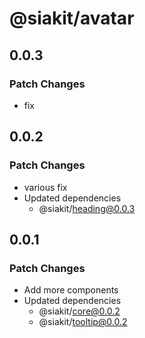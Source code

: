 # @siakit/avatar

## 0.0.3

### Patch Changes

- fix

## 0.0.2

### Patch Changes

- various fix
- Updated dependencies
  - @siakit/heading@0.0.3

## 0.0.1

### Patch Changes

- Add more components
- Updated dependencies
  - @siakit/core@0.0.2
  - @siakit/tooltip@0.0.2
